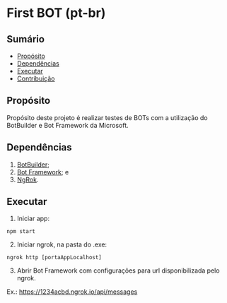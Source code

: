 # First BOT (pt-br)

## Sumário
* [Propósito](#propósito)
* [Dependências](#dependências)
* [Executar](#executar)
* [Contribuição](#contribuição)

## Propósito
Propósito deste projeto é realizar testes de BOTs com a utilização do BotBuilder e Bot Framework da Microsoft.

## Dependências
1. [BotBuilder](https://github.com/Microsoft/BotBuilder);
2. [Bot Framework](https://github.com/Microsoft/BotFramework-Emulator); e
3. [NgRok](https://ngrok.com).

## Executar
1. Iniciar app:  
```
npm start
```
2. Iniciar ngrok, na pasta do .exe:  
```
ngrok http [portaAppLocalhost]
```
3. Abrir Bot Framework com configurações para url disponibilizada pelo ngrok.  

 Ex.: https://1234acbd.ngrok.io/api/messages
